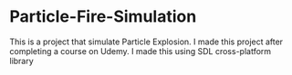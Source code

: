 # Particle-Fire-Simulation
This is a project that simulate Particle Explosion. I made this project after completing a course on Udemy. I made this using SDL cross-platform library

